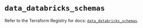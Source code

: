 # `data_databricks_schemas`

Refer to the Terraform Registry for docs: [`data_databricks_schemas`](https://registry.terraform.io/providers/databricks/databricks/1.72.0/docs/data-sources/schemas).
